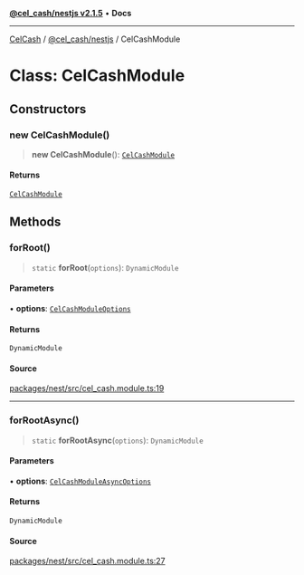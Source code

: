 [**@cel_cash/nestjs v2.1.5**](../README.md) • **Docs**

***

[CelCash](../../../README.md) / [@cel\_cash/nestjs](../README.md) / CelCashModule

# Class: CelCashModule

## Constructors

### new CelCashModule()

> **new CelCashModule**(): [`CelCashModule`](CelCashModule.md)

#### Returns

[`CelCashModule`](CelCashModule.md)

## Methods

### forRoot()

> `static` **forRoot**(`options`): `DynamicModule`

#### Parameters

• **options**: [`CelCashModuleOptions`](../interfaces/CelCashModuleOptions.md)

#### Returns

`DynamicModule`

#### Source

[packages/nest/src/cel\_cash.module.ts:19](https://github.com/Pyxlab/celcash/blob/9dbc7013720b05f34ded33140fbf1d827b403eea/packages/nest/src/cel_cash.module.ts#L19)

***

### forRootAsync()

> `static` **forRootAsync**(`options`): `DynamicModule`

#### Parameters

• **options**: [`CelCashModuleAsyncOptions`](../interfaces/CelCashModuleAsyncOptions.md)

#### Returns

`DynamicModule`

#### Source

[packages/nest/src/cel\_cash.module.ts:27](https://github.com/Pyxlab/celcash/blob/9dbc7013720b05f34ded33140fbf1d827b403eea/packages/nest/src/cel_cash.module.ts#L27)
